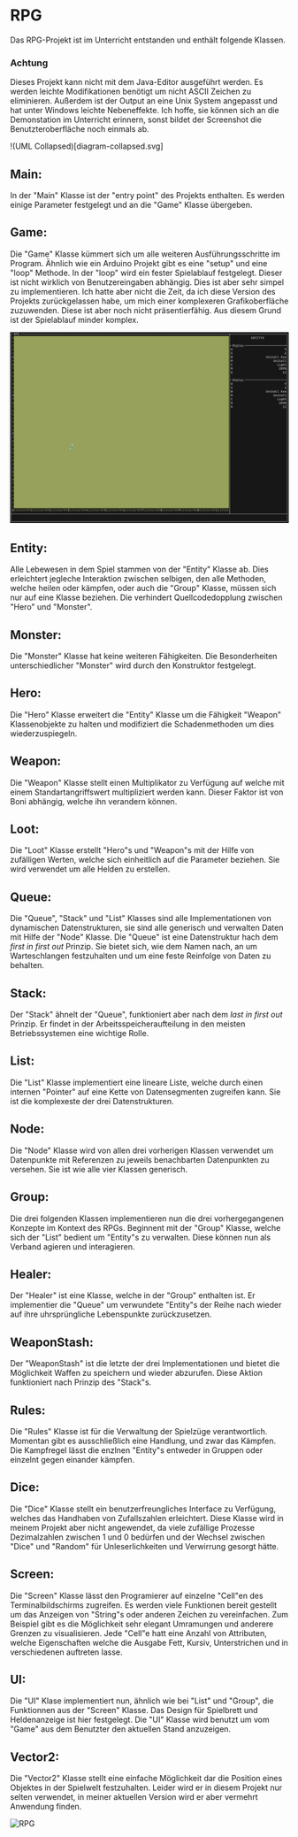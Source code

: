 # RPG
Das RPG-Projekt ist im Unterricht entstanden und enthält folgende Klassen.

### Achtung
Dieses Projekt kann nicht mit dem Java-Editor ausgeführt werden. Es werden leichte Modifikationen benötigt um nicht ASCII Zeichen zu eliminieren. Außerdem ist der Output an eine Unix System angepasst und hat unter Windows leichte Nebeneffekte. Ich hoffe, sie können sich an die Demonstation im Unterricht erinnern, sonst bildet der Screenshot die Benutzteroberfläche noch einmals ab.

!(UML Collapsed)[diagram-collapsed.svg]

## Main:
In der "Main" Klasse ist der "entry point" des Projekts enthalten. Es werden einige Parameter festgelegt und an die "Game" Klasse übergeben.
## Game:
Die "Game" Klasse kümmert sich um alle weiteren Ausführungsschritte im Program. Ähnlich wie ein Arduino Projekt gibt es eine "setup" und eine "loop" Methode. In der "loop" wird ein fester Spielablauf festgelegt. Dieser ist nicht wirklich von Benutzereingaben abhängig. Dies ist aber sehr simpel zu implementieren. Ich hatte aber nicht die Zeit, da ich diese Version des Projekts zurückgelassen habe, um mich einer komplexeren Grafikoberfläche zuzuwenden. Diese ist aber noch nicht präsentierfähig. Aus diesem Grund ist der Spielablauf minder komplex.

<a class="site-logo" href="https://github.com/canis-git/rpg" title="RPG">
	<img src="Interface.png" alt="RPG" style="width:auto;height:auto">
</a>


## Entity:
Alle Lebewesen in dem Spiel stammen von der "Entity" Klasse ab. Dies erleichtert jegleche Interaktion zwischen selbigen, den alle Methoden, welche heilen oder kämpfen, oder auch die "Group" Klasse, müssen sich nur auf eine Klasse beziehen. Die verhindert Quellcodedopplung zwischen "Hero" und "Monster".
## Monster:
Die "Monster" Klasse hat keine weiteren Fähigkeiten. Die Besonderheiten unterschiedlicher "Monster" wird durch den Konstruktor festgelegt.
## Hero:
Die "Hero" Klasse erweitert die "Entity" Klasse um die Fähigkeit "Weapon" Klassenobjekte zu halten und modifiziert die Schadenmethoden um dies wiederzuspiegeln.

## Weapon:
Die "Weapon" Klasse stellt einen Multiplikator zu Verfügung auf welche mit einem Standartangriffswert multipliziert werden kann. Dieser Faktor ist von Boni abhängig, welche ihn verandern können.

## Loot:
Die "Loot" Klasse erstellt "Hero"s und "Weapon"s mit der Hilfe von zufälligen Werten, welche sich einheitlich auf die Parameter beziehen. Sie wird verwendet um alle Helden zu erstellen.


## Queue:
Die "Queue", "Stack" und "List" Klasses sind alle Implementationen von dynamischen Datenstrukturen, sie sind alle generisch und verwalten Daten mit Hilfe der "Node" Klasse. Die "Queue" ist eine Datenstruktur hach dem *first in first out* Prinzip. Sie bietet sich, wie dem Namen nach, an um Warteschlangen festzuhalten und um eine feste Reinfolge von Daten zu behalten.
## Stack:
Der "Stack" ähnelt der "Queue", funktioniert aber nach dem *last in first out* Prinzip. Er findet in der Arbeitsspeicheraufteilung in den meisten Betriebssystemen eine wichtige Rolle.
## List:
Die "List" Klasse implementiert eine lineare Liste, welche durch einen internen "Pointer" auf eine Kette von Datensegmenten zugreifen kann. Sie ist die komplexeste der drei Datenstrukturen.
## Node:
Die "Node" Klasse wird von allen drei vorherigen Klassen verwendet um Datenpunkte mit Referenzen zu jeweils benachbarten Datenpunkten zu versehen. Sie ist wie alle vier Klassen generisch.


## Group:
Die drei folgenden Klassen implementieren nun die drei vorhergegangenen Konzepte im Kontext des RPGs. Beginnent mit der "Group" Klasse, welche sich der "List" bedient um "Entity"s zu verwalten. Diese können nun als Verband agieren und interagieren.
## Healer:
Der "Healer" ist eine Klasse, welche in der "Group" enthalten ist. Er implementier die "Queue" um verwundete "Entity"s der Reihe nach wieder auf ihre uhrsprüngliche Lebenspunkte zurückzusetzen.
## WeaponStash:
Der "WeaponStash" ist die letzte der drei Implementationen und bietet die Möglichkeit Waffen zu speichern und wieder abzurufen. Diese Aktion funktioniert nach Prinzip des "Stack"s.


## Rules:
Die "Rules" Klasse ist für die Verwaltung der Spielzüge verantwortlich. Momentan gibt es ausschließlich eine Handlung, und zwar das Kämpfen. Die Kampfregel lässt die enzlnen "Entity"s entweder in Gruppen oder einzelnt gegen einander kämpfen.
## Dice:
Die "Dice" Klasse stellt ein benutzerfreungliches Interface zu Verfügung, welches das Handhaben von Zufallszahlen erleichtert. Diese Klasse wird in meinem Projekt aber nicht angewendet, da viele zufällige Prozesse Dezimalzahlen zwischen 1 und 0 bedürfen und der Wechsel zwischen "Dice" und "Random" für Unleserlichkeiten und Verwirrung gesorgt hätte.


## Screen:
Die "Screen" Klasse lässt den Programierer auf einzelne "Cell"en des Terminalbildschirms zugreifen. Es werden viele Funktionen bereit gestellt um das Anzeigen von "String"s oder anderen Zeichen zu vereinfachen. Zum Beispiel gibt es die Möglichkeit sehr elegant Umramungen und anderere Grenzen zu visualisieren. Jede "Cell"e hatt eine Anzahl von Attributen, welche Eigenschaften welche die Ausgabe Fett, Kursiv, Unterstrichen und in verschiedenen auftreten lasse.
## UI:
Die "UI" Klase implementiert nun, ähnlich wie bei "List" und "Group", die Funktionnen aus der "Screen" Klasse. Das Design für Spielbrett und Heldenanzeige ist hier festgelegt. Die "UI" Klasse wird benutzt um vom "Game" aus dem Benutzter den aktuellen Stand anzuzeigen.
## Vector2:
Die "Vector2" Klasse stellt eine einfache Möglichkeit dar die Position eines Objektes in der Spielwelt festzuhalten. Leider wird er in diesem Projekt nur selten verwendet, in meiner aktuellen Version wird er aber vermehrt Anwendung finden.

![RPG](diagram.svg)
